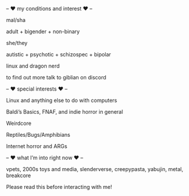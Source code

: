 – ❤ my conditions and interest ❤ –

mal/sha

adult + bigender + non-binary

she/they

autistic + psychotic + schizospec + bipolar

linux and dragon nerd

to find out more talk to giblian on discord

– ❤ special interests ❤ –

Linux and anything else to do with computers

Baldi’s Basics, FNAF, and indie horror in general

Weirdcore

Reptiles/Bugs/Amphibians

Internet horror and ARGs

– ❤ what I’m into right now ❤ –

vpets, 2000s toys and media, slenderverse, creepypasta, yabujin, metal, breakcore

Please read this before interacting with me!
